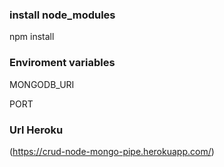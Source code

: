 
### install node_modules

npm install

### Enviroment variables

MONGODB_URI 

PORT 

### Url Heroku

(https://crud-node-mongo-pipe.herokuapp.com/)

